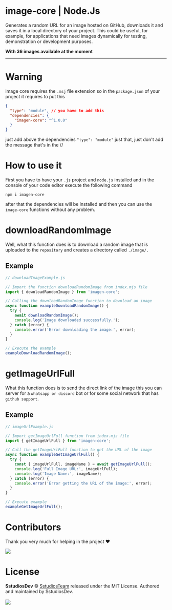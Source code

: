 # image-core | Node.Js

Generates a random URL for an image hosted on GitHub, downloads it and saves it in a local directory of your project. This could be useful, for example, for applications that need images dynamically for testing, demonstration or development purposes.

**With 36 images available at the moment**

---

# Warning

image core requires the `.msj` file extension so in the `package.json` of your project it requires to put this

```json
{
  "type": "module", // you have to add this
  "dependencies": {
    "imagen-core": "^1.0.0"
  }
}
```
just add above the dependencies `"type": "module"` just that, just don't add the message that's in the //

# How to use it

First you have to have your `.js` project and `node.js` installed and in the console of your code editor execute the following command

`npm i imagen-core`

after that the dependencies will be installed and then you can use the `image-core` functions without any problem.

# downloadRandomImage

Well, what this function does is to download a random image that is uploaded to the `repository` and creates a directory called `./image/.`

## Example

```js
// downloadImageExample.js

// Import the function downloadRandomImage from index.mjs file
import { downloadRandomImage } from 'imagen-core';

// Calling the downloadRandomImage function to download an image
async function exampleDownloadRandomImage() {
  try {
    await downloadRandomImage();
    console.log('Image downloaded successfully.');
  } catch (error) {
    console.error('Error downloading the image:', error);
  }
}

// Execute the example
exampleDownloadRandomImage();
```

# getImageUrlFull

What this function does is to send the direct link of the image this you can server for a `whatsapp or discord` bot or for some social network that has `github support`.

## Example

```js
// imageUrlExample.js

// Import getImageUrlFull function from index.mjs file
import { getImageUrlFull } from 'imagen-core';

// Call the getImageUrlFull function to get the URL of the image
async function exampleGetImageUrlFull() {
  try {
    const { imageUrlFull, imageName } = await getImageUrlFull();
    console.log('Full Image URL:', imageUrlFull);
    console.log('Image Name:', imageName);
  } catch (error) {
    console.error('Error getting the URL of the image:', error);
  }
}

// Execute example
exampleGetImageUrlFull();
```

# Contributors
Thank you very much for helping in the project ❤

<img src="https://contrib.rocks/image?repo=Sstudios-Dev/image-core">

# License

**SstudiosDev** © [SstudiosTeam](https://github.com/Sstudios-Dev) released under the MIT License.
Authored and maintained by SstudiosDev.
<br>
<br>
<img src="https://i0.wp.com/opensource.org/wp-content/uploads/2023/03/cropped-OSI-horizontal-large.png?fit=640%2C229&ssl=1">
